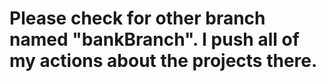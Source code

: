 # Please check for other branch named "bankBranch". I push all of my actions about the projects there.
